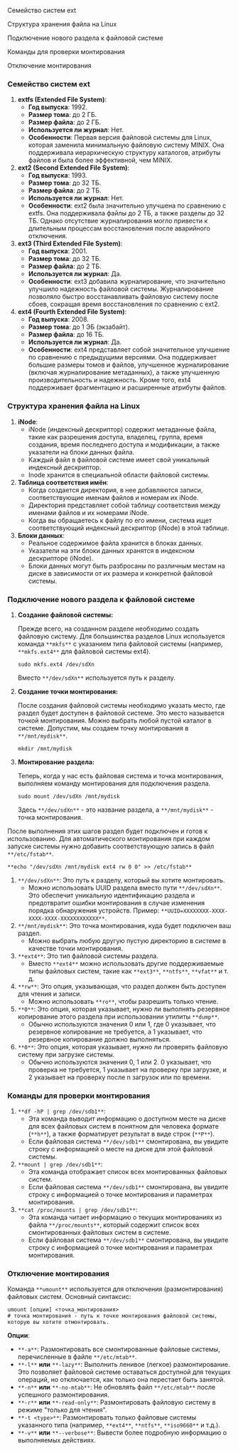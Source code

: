 Семейство систем ext

Структура хранения файла на Linux

Подключение нового раздела к файловой системе

Команды для проверки монтирования

Отключение монтирования

### Семейство систем ext

1. **extfs (Extended File System)**:
    - **Год выпуска**: 1992.
    - **Размер тома**: до 2 ГБ.
    - **Размер файла**: до 2 ГБ.
    - **Используется ли журнал**: Нет.
    - **Особенности**: Первая версия файловой системы для Linux, которая заменила минимальную файловую систему MINIX. Она поддерживала иерархическую структуру каталогов, атрибуты файлов и была более эффективной, чем MINIX.
2. **ext2 (Second Extended File System)**:
    - **Год выпуска**: 1993.
    - **Размер тома**: до 32 ТБ.
    - **Размер файла**: до 2 ТБ.
    - **Используется ли журнал**: Нет.
    - **Особенности**: ext2 была значительно улучшена по сравнению с extfs. Она поддерживала файлы до 2 ТБ, а также разделы до 32 ТБ. Однако отсутствие журналирования могло привести к длительным процессам восстановления после аварийного отключения.
3. **ext3 (Third Extended File System)**:
    - **Год выпуска**: 2001.
    - **Размер тома**: до 32 ТБ.
    - **Размер файла**: до 2 ТБ.
    - **Используется ли журнал**: Да.
    - **Особенности**: ext3 добавила журналирование, что значительно улучшило надежность файловой системы. Журналирование позволяло быстро восстанавливать файловую систему после сбоев, сокращая время восстановления по сравнению с ext2.
4. **ext4 (Fourth Extended File System)**:
    - **Год выпуска**: 2008.
    - **Размер тома**: до 1 ЭБ (экзабайт).
    - **Размер файла**: до 16 ТБ.
    - **Используется ли журнал**: Да.
    - **Особенности**: ext4 представляет собой значительное улучшение по сравнению с предыдущими версиями. Она поддерживает большие размеры томов и файлов, улучшенное журналирование (включая журналирование метаданных), а также улучшенную производительность и надежность. Кроме того, ext4 поддерживает фрагментацию и расширенные атрибуты файлов.

### Структура хранения файла на Linux

1. **iNode**:
    - iNode (индексный дескриптор) содержит метаданные файла, такие как разрешения доступа, владелец, группа, время создания, время последнего доступа и модификации, а также указатели на блоки данных файла.
    - Каждый файл в файловой системе имеет свой уникальный индексный дескриптор.
    - Inode хранится в специальной области файловой системы.
2. **Таблица соответствия имён**:
    - Когда создается директория, в нее добавляются записи, соответствующие именам файлов и номерам их iNode.
    - Директория представляет собой таблицу соответствия между именами файлов и их номерами iNode.
    - Когда вы обращаетесь к файлу по его имени, система ищет соответствующий индексный дескриптор (iNode) в этой таблице.
3. **Блоки данных**:
    - Реальное содержимое файла хранится в блоках данных.
    - Указатели на эти блоки данных хранятся в индексном дескрипторе (iNode).
    - Блоки данных могут быть разбросаны по различным местам на диске в зависимости от их размера и конкретной файловой системы.

### Подключение нового раздела к файловой системе

1. **Создание файловой системы:**
    
    Прежде всего, на созданном разделе необходимо создать файловую систему. Для большинства разделов Linux используется команда `**mkfs**` с указанием типа файловой системы (например, `**mkfs.ext4**` для файловой системы ext4).
    
    ```Shell
    sudo mkfs.ext4 /dev/sdXn
    ```
    
    Вместо `**/dev/sdXn**` используется путь к разделу.
    
2. **Создание точки монтирования:**
    
    После создания файловой системы необходимо указать место, где раздел будет доступен в файловой системе. Это место называется точкой монтирования. Можно выбрать любой пустой каталог в системе. Допустим, мы создаем точку монтирования в `**/mnt/mydisk**`.
    
    ```Shell
    mkdir /mnt/mydisk
    ```
    
3. **Монтирование раздела:**
    
    Теперь, когда у нас есть файловая система и точка монтирования, выполняем команду монтирования для подключения раздела.
    
    ```Shell
    sudo mount /dev/sdXn /mnt/mydisk
    ```
    
    Здесь `**/dev/sdXn**` - это название раздела, а `**/mnt/mydisk**` - точка монтирования.
    

После выполнения этих шагов раздел будет подключен и готов к использованию. Для автоматического монтирования при каждом запуске системы нужно добавить соответствующую запись в файл `**/etc/fstab**`.

`**echo "/dev/sdXn /mnt/mydisk ext4 rw 0 0" >> /etc/fstab**`

1. `**/dev/sdXn**`: Это путь к разделу, который вы хотите монтировать.
    - Можно использовать UUID раздела вместо пути `**/dev/sdXn**`. Это обеспечит уникальную идентификацию раздела и предотвратит ошибки монтирования в случае изменения порядка обнаружения устройств. Пример: `**UUID=XXXXXXXX-XXXX-XXXX-XXXX-XXXXXXXXXXXX**`.
2. `**/mnt/mydisk**`: Это точка монтирования, куда будет подключен ваш раздел.
    - Можно выбрать любую другую пустую директорию в системе в качестве точки монтирования.
3. `**ext4**`: Это тип файловой системы раздела.
    - Вместо `**ext4**` можно использовать другие поддерживаемые типы файловых систем, такие как `**ext3**`, `**ntfs**`, `**vfat**` и т. д.
4. `**rw**`: Это опция, указывающая, что раздел должен быть доступен для чтения и записи.
    - Можно использовать `**ro**`, чтобы разрешить только чтение.
5. `**0**`: Это опция, которая указывает, нужно ли выполнять резервное копирование этого раздела при использовании утилиты `**dump**`.
    - Обычно используются значения 0 или 1, где 0 указывает, что резервное копирование не требуется, а 1 указывает, что резервное копирование должно выполняться.
6. `**0**`: Это опция, которая указывает, нужно ли проверять файловую систему при загрузке системы.
    - Обычно используются значения 0, 1 или 2. 0 указывает, что проверка не требуется, 1 указывает на проверку при загрузке, и 2 указывает на проверку после n загрузок или по времени.

### Команды для проверки монтирования

1. `**df -hP | grep /dev/sdb1**`:
    - Эта команда выводит информацию о доступном месте на диске для всех файловых систем в понятном для человека формате (`**h**`), а также форматирует результат в виде строк (`**P**`).
    - Если файловая система `**/dev/sdb1**` смонтирована, вы увидите строку с информацией о месте на диске для этой файловой системы.
2. `**mount | grep /dev/sdb1**`:
    - Эта команда отображает список всех монтированных файловых систем.
    - Если файловая система `**/dev/sdb1**` смонтирована, вы увидите строку с информацией о точке монтирования и параметрах монтирования.
3. `**cat /proc/mounts | grep /dev/sdb1**`:
    - Эта команда читает информацию о текущих монтированиях из файла `**/proc/mounts**`, который содержит список всех смонтированных файловых систем в системе.
    - Если файловая система `**/dev/sdb1**` смонтирована, вы увидите строку с информацией о точке монтирования и параметрах монтирования.

### Отключение монтирования

Команда `**umount**` используется для отключения (размонтирования) файловых систем. Основный синтаксис:

```Shell
umount [опции] <точка_монтирования>
# точка монтирования - путь к точке монтирования файловой системы, которую вы хотите отмонтировать.
```

**Опции**:

- `**-a**`: Размонтировать все смонтированные файловые системы, перечисленные в файле `**/etc/mtab**`.
- `**-l**` **или** `**-lazy**`: Выполнить ленивое (легкое) размонтирование. Это позволяет файловой системе оставаться доступной для текущих операций, но отключается, как только она перестает быть занятой.
- `**-n**` **или** `**-no-mtab**`: Не обновлять файл `**/etc/mtab**` после успешного размонтирования.
- `**-r**` **или** `**-read-only**`: Размонтировать файловую систему в режиме "только для чтения".
- `**-t <type>**`: Размонтировать только файловые системы указанного типа (например, `**ext4**`, `**ntfs**`, `**iso9660**` и т.д.).
- `**-v**` **или** `**--verbose**`: Вывести более подробную информацию о выполняемых действиях.
<div class="page-break" style="page-break-before: always;"></div>

